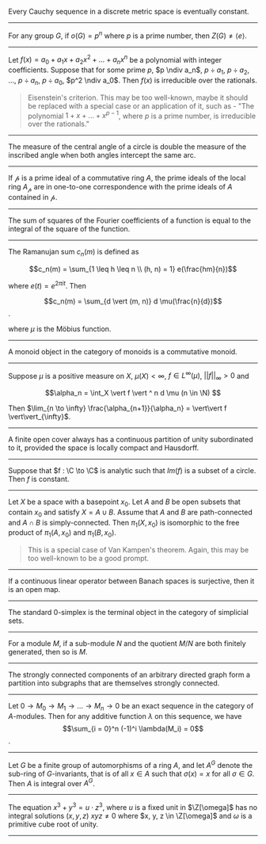 Every Cauchy sequence in a discrete metric space is eventually constant. 

---

For any group $G$, if $o(G) = p^n$ where $p$ is a prime number, then $Z(G) \neq \left<e\right>$. 

---

Let $f(x) = a_0 + a_1 x + a_2 x^2 + \ldots + a_n x^n$ be a polynomial with integer coefficients. Suppose that for some prime $p$, $p \ndiv a_n$, $p \div a_1$, $p \div a_2$, ..., $p \div a_n$, $p \div a_0$, $p^2 \ndiv a_0$. Then $f(x)$ is irreducible over the rationals.

> Eisenstein's criterion. This may be too well-known, maybe it should be replaced with a special case or an application of it, such as - "The polynomial $1 + x + \ldots + x^{p-1}$, where $p$ is a prime number, is irreducible over the rationals."

---

The measure of the central angle of a circle is double the measure of the inscribed angle when both angles intercept the same arc.

---

If $\mathcal{p}$ is a prime ideal of a commutative ring $A$, the prime ideals of the local ring $A_{\mathcal{p}}$ are in one-to-one correspondence with the prime ideals of $A$ contained in $\mathcal{p}$.

---

The sum of squares of the Fourier coefficients of a function is equal to the integral of the square of the function.

---

The Ramanujan sum $c_n(m)$ is defined as

$$c_n(m) = \sum_{1 \leq h \leq n \\ (h, n) = 1} e(\frac{hm}{n})$$

where $e(t) = e^{2\pi i t}$. Then 

$$c_n(m) = \sum_{d \vert (m, n)} d \mu(\frac{n}{d})$$.

where $\mu$ is the Möbius function.

---

A monoid object in the category of monoids is a commutative monoid.

---

Suppose $\mu$ is a positive measure on $X$, $\mu(X) < \infty$, $f \in L^{\infty}(\mu)$, $\vert\vert f \vert\vert_{\infty} > 0$ and 

$$\alpha_n = \int_X \vert f \vert ^ n d \mu (n \in \N) $$

Then $\lim_{n \to \infty} \frac{\alpha_{n+1}}{\alpha_n} = \vert\vert f \vert\vert_{\infty}$.

---

A finite open cover always has a continuous partition of unity subordinated to it, provided the space is locally compact and Hausdorff.

---

Suppose that $f : \C \to \C$ is analytic such that $Im(f)$ is a subset of a circle. Then $f$ is constant.

---

Let $X$ be a space with a basepoint $x_0$. Let $A$ and $B$ be open subsets that contain $x_0$ and satisfy $X = A \cup B$. Assume that $A$ and $B$ are path-connected and $A \cap B$ is simply-connected. Then $\pi_1(X, x_0)$ is isomorphic to the free product of $\pi_1(A, x_0)$ and $\pi_1(B, x_0)$.

> This is a special case of Van Kampen's theorem. Again, this may be too well-known to be a good prompt.

---

If a continuous linear operator between Banach spaces is surjective, then it is an open map.

---

The standard $0$-simplex is the terminal object in the category of simplicial sets.

---

For a module $M$, if a sub-module $N$ and the quotient $M/N$ are both finitely generated, then so is $M$.

---

The strongly connected components of an arbitrary directed graph form a partition into subgraphs that are themselves strongly connected.

---

Let $0 \to M_0 \to M_1 \to \ldots \to M_n \to 0$ be an exact sequence in the category of $A$-modules. Then for any additive function $\lambda$ on this sequence, we have $$\sum_{i = 0}^n (-1)^i \lambda(M_i) = 0$$. 

---

Let $G$ be a finite group of automorphisms of a ring $A$, and let $A^G$ denote the sub-ring of $G$-invariants, that is of all $x \in A$ such that $\sigma(x) = x$ for all $\sigma \in G$. Then $A$ is integral over $A^G$.
 
---

The equation $x^3 + y^3 = u \cdot z^3$, where $u$ is a fixed unit in $\Z[\omega]$ has no integral solutions $(x, y, z)$ $xyz \neq 0$ where $x, y, z \in \Z[\omega]$ and $\omega$ is a primitive cube root of unity.

---
